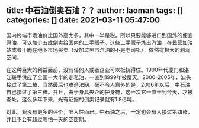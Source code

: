 title: 中石油倒卖石油？？
author: laoman
tags: []
categories: []
date: 2021-03-11 05:47:00
---
国内终端市场油价比国外高太多，其中一半是税。所以只要能够进口到国外的便宜原油，可以加价五成倒卖给国内的二手贩子。这些二手贩子炼出汽油，在民营加油站或者干脆在地下市场买卖（没加过黑市汽油的不是老司机），依然有极大的利润空间。
<!-- more-->

在这种巨大的利益面前，没有任何人或者企业可以抵抗得住。1990年代厦门和湛江联手供应了全国一大半的走私油，一直到1999年被覆灭。2000-2005年，汕头接过了第二棒，当然最后也难逃法网。毫不令人意外的是，2006年以后，中石油自己接过了第三棒。并且，由于身具央企的护身符，这一次它一直干到今天，才被查处。这么多年下来，光有证据的倒卖记录就有1.8亿吨。

对此，我没有更多的评价，唯人性而已。中石油之后，一定也会有人接过第四棒，并且不会有超过哪怕一天的空窗期。